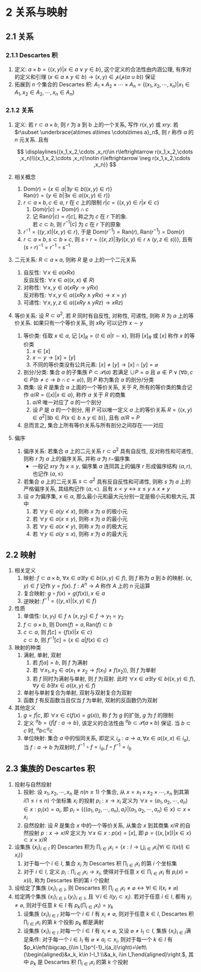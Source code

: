 # 2 关系与映射

## 2.1 关系
### 2.1.1 Descartes 积
1. 定义: $a\times b=\{(x,y)|x\in a \vee y\in b\}$, 这个定义的合法性由内涵公理, 有序对的定义和引理 $(x\in a \wedge y\in b)\to (x,y)\in \mathcal{p}(\mathcal{p}(a\cup b))$ 保证
2. 拓展到 $n$ 个集合的 $\mathrm{Descartes}$ 积: $A_1\times A_2\times \cdots \times A_n=\{(x_1,x_2,\cdots ,x_n)|x_1\in A_1,x_2\in A_2,\cdots ,x_n\in A_n\}$ 

### 2.1.2 关系
1. 定义: 若 $r\subset a\times b$, 则 $r$ 为 a 到 b 上的一个关系, 写作 $r(x,y)$ 或 $xry$. 若 $r\subset \underbrace{a\times a\times \cdots\times a}_n$, 则 $r$ 称作 $a$ 的 $n$ 元关系. 且有

    $$
    \displaylines{(x_1,x_2,\cdots ,x_n)\in r\leftrightarrow r(x_1,x_2,\cdots ,x_n)\\(x_1,x_2,\cdots ,x_n)\notin r\leftrightarrow \neg r(x_1,x_2,\cdots ,x_n)}
    $$

2. 相关概念
    1. $\mathrm{Dom}(r)=\{x\in a|\exists y\in b((x,y)\in r)\}$  
      $\mathrm{Ran}(r)=\{y\in b|\exists x\in a((x,y)\in r)\}$
    2. $r\subset a\times b,c\in a$, $r$ 在 $c$ 上的限制 $r|c=\{(x,y)\in r|x\in c\}$
        1. $\mathrm{Dom}(r|c)=\mathrm{Dom}(r)\cap c$
        2. 记 $\mathrm{Ran}(r|c)=r[c]$, 称之为 $c$ 在 $r$ 下的象.  
          若 $c\subset b$, 则 $r^{-1}[c]$ 为 $c$ 在 $r$ 下的原象
    3. $r^{-1}=\{(y,x)|(x,y)\in r\}$, 于是 $\mathrm{Dom}(r^{-1})=\mathrm{Ran}(r)$, $\mathrm{Ran}(r^{-1})=\mathrm{Dom}(r)$
    4. $r\subset a\times b,s\subset b\times c$, 则 $s\circ r=\{(x,z)|\exists y((x,y)\in r\wedge(y,z\in s))\}$, 且有 $(s\circ r)^{-1}=r^{-1}\circ s^{-1}$
3. 二元关系:  $R\subset a\times a$, 则称 $R$ 是 $a$ 上的一个二元关系
    1. 自反性: $\forall x\in a(xRx)$  
      反自反性: $\forall x\in a((x,x)\notin R)$
    2. 对称性: $\forall x,y\in a(xRy\to yRx)$  
      反对称性: $\forall x,y\in a((xRy\wedge yRx)\to x=y)$
    3. 可递性: $\forall x,y,z\in a((xRy\wedge yRz)\to xRz)$
4. 等价关系: 设 $R\subset a^2$, 若 $R$ 同时有自反性, 对称性, 可递性, 则称 $R$ 为 $a$ 上的等价关系. 如果只有一个等价关系, 则 $xRy$ 可以记作 $x\sim y$
    1. 等价类: 任取 $x\in a$, 记 $[x]_R=\{t\in a|t\sim x\}$, 则将 $[x]_R$ 或 $[x]$ 称作 $x$ 的等价类
        1. $x\in [x]$
        2. $x\sim y\to [x]=[y]$
        3. 不同的等价类没有公共元素: $[x]\neq [y]\to [x]\cap [y]=\varnothing$
    2. 剖分/分类: 集合 $a$ 的子集族 $P\subset \mathcal{P}(a)$ 若满足 $\cup P=a$ 且 $\varnothing \notin P\vee(\forall b,c\in P(b\neq c\to b\cap c=\varnothing))$, 则 $P$ 称为集合 $a$ 的剖分/分类
    3. 商集: 设 $R$ 是集合 $a$ 上面的一个等价关系, 关于 $R$, 所有的等价类的集合记作 $a/R=\{[x]|x\in a\}$, 称作 $a$ 关于 $R$ 的商集
        1. $a/R$ 唯一对应了 $a$ 的一个剖分
        2. 设 $P$ 是 $a$ 的一个剖分, 用 $P$ 可以唯一定义 $a$ 上的等价关系 $R=\{(x,y)\in a^2|\exists b\in P(x\in b\wedge y\in b)\}$, 且有 $a/R=P$
    4. 总而言之, 集合上所有等价关系与所有剖分之间存在一一对应
5. 偏序
    1. 偏序关系: 若集合 $a$ 上的二元关系 $r\subset a^2$ 具有自反性, 反对称性和可递性, 则称 $r$ 为 $a$ 上的偏序关系, 并称 $a$ 为 $r-$偏序集
        - 一般记 $xry$ 为 $x\leqslant y$, 偏序集 $a$ 连同其上的偏序 $r$ 形成偏序结构 $\left< a,r\right>$, 也记作 $\left< a,\leqslant \right>$
    2. 若集合 $a$ 上的二元关系 $s\subset a^2$ 具有反自反性和可递性, 则称 $s$ 为 $a$ 上的严格偏序关系, 其结构记作 $\left< a,<\right>$. 且有 $x<y\leftrightarrow x\leqslant y\wedge x\neq y$
    3. 设 $a$ 为偏序集, $x\in a$, 那么最小元和最大元分别一定是极小元和极大元, 其中
        1. 若 $\forall y\in a(y\nless x)$, 则称 $x$ 为 $a$ 的极小元
        2. 若 $\forall y\in a(x\leqslant y)$, 则称 $x$ 为 $a$ 的最小元
        3. 若 $\forall y\in a(x\nless y)$, 则称 $x$ 为 $a$ 的极大元
        4. 若 $\forall y\in a(y\leqslant x)$, 则称 $x$ 为 $a$ 的最大元

## 2.2 映射
1. 相关定义
    1. 映射: $f\subset a\times b$, $\forall x\in a\exists !y\in b((x,y)\in f)$, 则 $f$ 称为 $a$ 到 $b$ 的映射. $(x,y)\in f$ 记作 $y=f(x)$. $f:A^n\to A$ 称作 $A$ 上的 $n$ 元运算
    2. 复合映射: $g\circ f(x)=g(f(x)), x\in a$
    3. 逆映射: $f^{-1}=\{(y,x)|(x,y)\in f\}$
2. 性质
    1. 单值性: $(x,y_1)\in f \wedge (x,y_2)\in f\to y_1=y_2$
    2. $f\subset a\times b$, 则 $\mathrm{Dom}(f)=a, \mathrm{Ran}(f)\subset b$
    3. $c\subset a$, 则 $f[c]=\{f(x)|x\in c\}$  
      $c\subset b$, 则 $f^{-1}[c]=\{x\in a|f(x)\in c\}$
3. 映射的种类
    1. 满射, 单射, 双射
        1. 若 $f[a]=b$, 则 $f$ 为满射
        2. 若 $\forall x_1,x_2\in a(x_1\neq x_2\to f(x_1)\neq f(x_2))$, 则 $f$ 为单射
        3. 若 $f$ 同时为满射与单射, 则 $f$ 为双射. 此时 $\forall x\in a\exists !y\in b((x,y)\in f)$, $\forall y\in b\exists !x\in a((x,y)\in f)$
    2. 单射与单射复合为单射, 双射与双射复合为双射
    3. 函数 $f$ 有反函数当且仅当 $f$ 为单射, 双射的反函数仍为双射
4. 其他定义
    1. $g=f|c$, 即 $\forall x\in c(f(x)=g(x))$, 称 $f$ 为 $g$ 的扩张, $g$ 为 $f$ 的限制
    2. 定义 $^{a}b=\{f|f:a\to b\}$, 该定义的合法性由 $^{a}b\subset \mathcal{P}(a\times b)$ 保证. 当 $b\subset c$ 时, $^{a}b\subset ^{a}c$
    3. 单位映射: 集合 $a$ 中的恒同关系, 即定义 $i_a: a\to a, \forall x\in a((x, x)\in i_a)$, 当 $f: a\to b$ 为双射时, $f^{-1}\circ f=i_a, f\circ f^{-1}=i_b$

## 2.3 集族的 Descartes 积
1. 投射与自然投射
    1. 投射: 设 $x_1, x_2, \cdots, x_n$ 是 $n(n\geqslant 1)$ 个集合, 从 $x=x_1\times x_2\times \cdots, x_n$ 到其第 $i(1\leqslant i\leqslant n)$ 个坐标集 $x_i$ 的投射 $p_i: x\to x_i$ 定义为 $\forall x=(a_1, a_2, \cdots, a_n) \in x: p_i(x)=a_i$, 即 $p_i=\{((a_1, a_2, \cdots, a_n), a_i)|(a_1, a_2, \cdots, a_n)\in x\}\subset x\times x_i$
    2. 自然投射: 设 $R$ 是集合 $x$ 中的一个等价关系, 从集合 $x$ 到其商集 $x/R$ 的自然投射 $p:x\to x/R$ 定义为 $\forall x\in x: p(x)=[x]$, 即 $p=\{(x, [x])|x\in x\}\subset x\times x/R$
2. 设集族 $\{x_i\}_{i\in I}$ 的 $\mathrm{Descartes}$ 积为 $\prod_{i\in I}x_i=\{x: I\to \bigcup_{i\in I}x_i|\forall i\in I(x(i)\in x_i)\}$
    1. 对于每一个 $i\in I$, 集合 $x_i$ 为 $\mathrm{Descartes}$ 积 $\prod_{i\in I}x_i$ 的第 $i$ 个坐标集
    2. 对于 $i\in I$, 定义 $p_i: \prod_{i\in I}x_i \to x_i$, 使得对于任意 $x\in \prod_{i\in I}x_i$ 有 $p_i(x)=x(i)$, 称为 $\mathrm{Descartes}$ 积的第 $i$ 个投射
3. 设给定了集族 $\{x_i\}_{i\in I}$, 则 $\mathrm{Descartes}$ 积 $\prod_{i\in I}x_i \neq \varnothing \leftrightarrow \forall i\in I(x_i\neq \varnothing)$
4. 给定两个集族 $\{x_i\}_{i\in I}, \{y_i\}_{i\in I}$, 且 $\forall i\in I(y_i\subset x_i)$. 若对于任意 $i\in I$, 都有 $y_i\neq \varnothing$, 则对于任意 $k\in I$ 有 $p_k\left(\prod_{i\in I}x_i\right)=y_k$
    1. 设集族 $\{x_i\}_{i\in I}$ 对每一个 $i\in I$ 有 $x_i\neq \varnothing$, 则对于任意 $k\in I$, $\mathrm{Descartes}$ 积 $\prod_{i\in I}x_i$ 的第 $k$ 个投影 $p_k$ 都是满射
    2. 设集族 $\{x_i\}_{i\in I}$ 对每一个 $i\in I$ 有 $x_i\neq \varnothing$, 又设 $\varnothing \neq I_1 \subset I$, 集族 $\{x_i\}_{i\in I}$满足条件: 对于每一个 $i\in I_1$ 有 $\varnothing \neq a_i\subset x_i$, 则对于每一个 $k\in I$ 有 $p_k\left(\bigcap_{i\in I_1}p^{-1}_i(a_i)\right)=\left\{\begin{aligned}&x_k, k\in I-I_1 \\&a_k, i\in I_1\end{aligned}\right.$, 其中 $p_k$ 是 $\mathrm{Descartes}$ 积 $\prod_{i\in I}x_i$ 的第 $k$ 个投射
